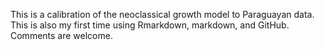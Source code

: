 This is a calibration of the neoclassical growth model to Paraguayan data. This is also my first time using Rmarkdown, markdown, and GitHub. Comments are welcome.
